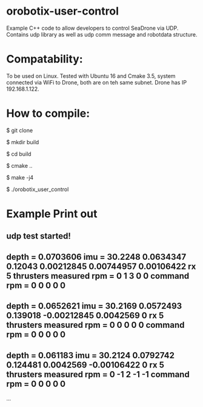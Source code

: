# orobotix-user-control
Example C++ code to allow developers to control SeaDrone via UDP. 
Contains udp library as well as udp comm message and robotdata structure.

# Compatability:
To be used on Linux. Tested with Ubuntu 16 and Cmake 3.5, system connected via WiFi to Drone, both are on teh same subnet. Drone has IP 192.168.1.122.

# How to compile:

$ git clone

$ mkdir build

$ cd build

$ cmake ..

$ make -j4

$ ./orobotix_user_control

# Example Print out
udp test started!
-----------------------------
depth = 0.0703606
imu = 30.2248 0.0634347 0.12043 0.00212845 0.00744957 0.00106422
rx 5 thrusters
measured rpm = 0 1 3 0 0
command rpm = 0 0 0 0 0
-----------------------------
depth = 0.0652621
imu = 30.2169 0.0572493 0.139018 -0.00212845 0.0042569 0
rx 5 thrusters
measured rpm = 0 0 0 0 0
command rpm = 0 0 0 0 0
-----------------------------
depth = 0.061183
imu = 30.2124 0.0792742 0.124481 0.0042569 -0.00106422 0
rx 5 thrusters
measured rpm = 0 -1 2 -1 -1
command rpm = 0 0 0 0 0
-----------------------------
...
